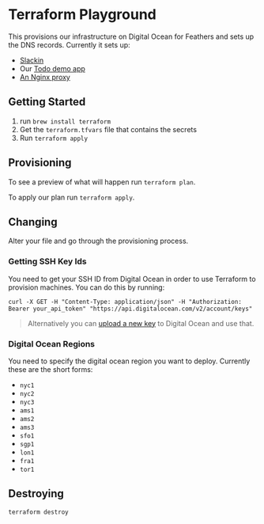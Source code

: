 # Terraform Playground

This provisions our infrastructure on Digital Ocean for Feathers and sets up the DNS records. Currently it sets up:

- [Slackin](https://github.com/rauchg/slackin)
- Our [Todo demo app](https://github.com/feathersjs/feathers-demo)
- [An Nginx proxy](https://github.com/jwilder/nginx-proxy/)

## Getting Started

1. run `brew install terraform` 
2. Get the `terraform.tfvars` file that contains the secrets
3. Run `terraform apply`

## Provisioning

To see a preview of what will happen run `terraform plan`.

To apply our plan run `terraform apply`.

## Changing

Alter your file and go through the provisioning process.

### Getting SSH Key Ids

You need to get your SSH ID from Digital Ocean in order to use Terraform to provision machines. You can do this by running: 

`curl -X GET -H "Content-Type: application/json" -H "Authorization: Bearer your_api_token" "https://api.digitalocean.com/v2/account/keys"`

> Alternatively you can [upload a new key](https://terraform.io/docs/providers/do/r/ssh_key.html) to Digital Ocean and use that.

### Digital Ocean Regions

You need to specify the digital ocean region you want to deploy. Currently these are the short forms:

- `nyc1`
- `nyc2`
- `nyc3`
- `ams1`
- `ams2`
- `ams3`
- `sfo1`
- `sgp1`
- `lon1`
- `fra1`
- `tor1`

## Destroying

`terraform destroy`